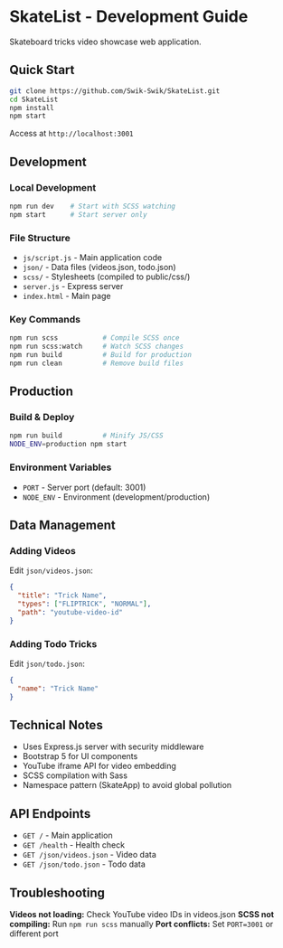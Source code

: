 # SkateList - Development Guide

Skateboard tricks video showcase web application.

## Quick Start

```bash
git clone https://github.com/Swik-Swik/SkateList.git
cd SkateList
npm install
npm start
```

Access at `http://localhost:3001`

## Development

### Local Development

```bash
npm run dev    # Start with SCSS watching
npm start      # Start server only
```

### File Structure

- `js/script.js` - Main application code
- `json/` - Data files (videos.json, todo.json)
- `scss/` - Stylesheets (compiled to public/css/)
- `server.js` - Express server
- `index.html` - Main page

### Key Commands

```bash
npm run scss           # Compile SCSS once
npm run scss:watch     # Watch SCSS changes
npm run build          # Build for production
npm run clean          # Remove build files
```

## Production

### Build & Deploy

```bash
npm run build          # Minify JS/CSS
NODE_ENV=production npm start
```

### Environment Variables

- `PORT` - Server port (default: 3001)
- `NODE_ENV` - Environment (development/production)

## Data Management

### Adding Videos

Edit `json/videos.json`:

```json
{
  "title": "Trick Name",
  "types": ["FLIPTRICK", "NORMAL"],
  "path": "youtube-video-id"
}
```

### Adding Todo Tricks

Edit `json/todo.json`:

```json
{
  "name": "Trick Name"
}
```

## Technical Notes

- Uses Express.js server with security middleware
- Bootstrap 5 for UI components
- YouTube iframe API for video embedding
- SCSS compilation with Sass
- Namespace pattern (SkateApp) to avoid global pollution

## API Endpoints

- `GET /` - Main application
- `GET /health` - Health check
- `GET /json/videos.json` - Video data
- `GET /json/todo.json` - Todo data

## Troubleshooting

**Videos not loading:** Check YouTube video IDs in videos.json
**SCSS not compiling:** Run `npm run scss` manually
**Port conflicts:** Set `PORT=3001` or different port
